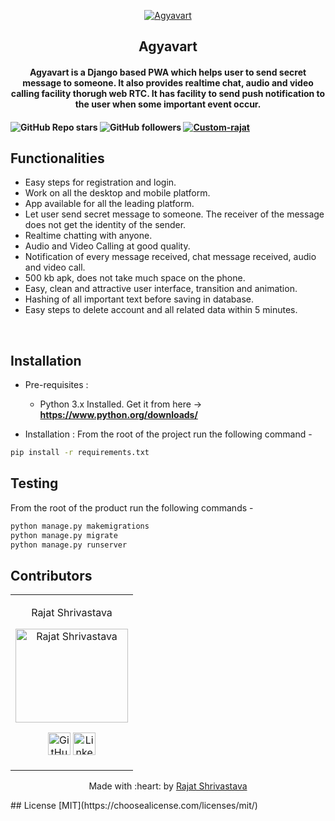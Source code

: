 <p align="center">
<a href="https://rajathandsom.pythonanywhere.com/">
	<img src="https://i.ibb.co/nsmqJDZ/Agyavart.png" alt="Agyavart" border="0">
</a>
	<h2 align="center"> Agyavart </h2>
	<h4 align="center"> Agyavart is a Django based PWA which helps user to send secret message to someone. It also provides realtime chat, audio and video calling facility thorugh web RTC. It has facility to send push notification to the user when some important event occur. <h4>
</p>


![GitHub Repo stars](https://img.shields.io/github/stars/rajat-0206/Agyavart?style=for-the-badge)
![GitHub followers](https://img.shields.io/github/followers/rajat-0206?label=Follow&style=for-the-badge)
<a href="https://rajathandsom.pythonanywhere.com/static/images/Agyavart.apk">![Custom-rajat](https://img.shields.io/badge/Download-APK-blue?style=for-the-badge)</a>

## Functionalities
 - Easy steps for registration and login.
 - Work on all the desktop and mobile platform.
 - App available for all the leading platform.
 - Let user send secret message to someone. The receiver of the message does not get the identity of the sender.
 - Realtime chatting with anyone.
 - Audio and Video Calling at good quality.
 - Notification of every message received, chat message received, audio and video call.
 - 500 kb apk, does not take much space on the phone.
 - Easy, clean and attractive user interface, transition and animation.
 - Hashing of all important text before saving in database.
 - Easy steps to delete account and all related data within 5 minutes.

<br>


## Installation

* Pre-requisites :
	-  Python 3.x Installed. Get it from here -> **https://www.python.org/downloads/**

* Installation :
From the root of the project run the following command - 
```bash
pip install -r requirements.txt
```

## Testing
From the root of the product run the following commands -

```bash
python manage.py makemigrations
python manage.py migrate
python manage.py runserver
```

## Contributors

<table>
<tr align="center">


<td>

Rajat Shrivastava

<p align="center">
<img src = "https://avatars3.githubusercontent.com/u/51124175?s=460&u=886dacbae38ee794e54deab165ab9bcfeecbeb13&v=4" width="180" height="150" alt="Rajat Shrivastava">
</p>
<p align="center">
<a href = "https://github.com/rajat-0206"><img src = "http://www.iconninja.com/files/241/825/211/round-collaboration-social-github-code-circle-network-icon.svg" width="36" height = "36" alt="GitHub"/></a>
<a href = "https://www.linkedin.com/in/rajat0206">
<img src = "http://www.iconninja.com/files/863/607/751/network-linkedin-social-connection-circular-circle-media-icon.svg" width="36" height="36" alt="LinkedIn"/>
</a>
</p>
</td>

</tr>
</table>

<p align="center">
	Made with :heart: by <a href="https://itsrajat.xyz">Rajat Shrivastava</a>
</p>
## License
[MIT](https://choosealicense.com/licenses/mit/)
